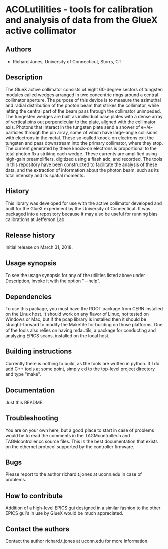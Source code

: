 # ACOLutilities - tools for calibration and analysis of data from the GlueX active collimator

## Authors

* Richard Jones, University of Connecticut, Storrs, CT

## Description

The GlueX active collimator consists of eight 60-degree sectors of tungsten modules called wedges arranged in two concentric rings around a central collimator aperture. The purpose of this device is to measure the azimuthal and radial distribution of the photon beam that strikes the collimator, while letting the central part of the beam pass through the collimator unimpeded. The tungesten wedges are built as individual base plates with a dense array of vertical pins out perpendicular to the plate, aligned with the collimator axis. Photons that interact in the tungsten plate send a shower of e+/e- particles through the pin array, some of which have large-angle collisions with electrons in the metal. These so-called knock-on electrons exit the tungsten and pass downstream into the primary collimator, where they stop. The current generated by these knock-on electrons is proportional to the total photon flxu striking each wedge. These currents are amplified using high-gain preamplifiers, digitized using a flash adc, and recorded. The tools in this repository have been constructed to facilitate the analysis of these data, and the extraction of information about the photon beam, such as its total intensity and its spatial moments.

## History

This library was developed for use with the active collimator developed and built for the GlueX experiment by the University of Connecticut.  It was packaged into a repository because it may also be useful for running bias calibrations at Jefferson Lab.

## Release history

Initial release on March 31, 2018.

## Usage synopsis

To see the usage synopsis for any of the utilities listed above under Description, invoke it with the option "--help".

## Dependencies

To use this package, you must have the ROOT package from CERN installed on the Linux host. It should work on any flavor of Linux, not tested on Windows or Mac, but if the pcap library is installed then it should be straight-forward to modify the Makefile for building on those platforms. One of the tools also relies on having mdautils, a package for conducting and analyzing EPICS scans, installed on the local host.

## Building instructions

Currently there is nothing to build, as the tools are written in python. If I do add C++ tools at some point, simply cd to the top-level project directory and type "make".

## Documentation

Just this README.

## Troubleshooting

You are on your own here, but a good place to start in case of problems would be to read the comments in the TAGMcontroller.h and TAGMcontroller.cc source files. This is the best documentation that exists on the ethernet protocol supported by the controller firmware.

## Bugs

Please report to the author richard.t.jones at uconn.edu in case of problems.

## How to contribute

Addition of a high-level EPICS gui designed in a similar fashion to the other EPICS gui's in use by GlueX would be much appreciated.

## Contact the authors

Contact the author richard.t.jones at uconn.edu for more information.
